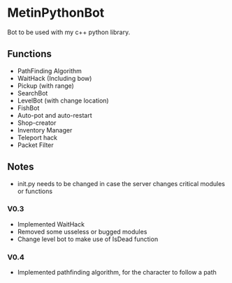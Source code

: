 # MetinPythonBot

Bot to be used with my c++ python library.

## Functions
- PathFinding Algorithm
- WaitHack (Including bow)
- Pickup (with range)
- SearchBot
- LevelBot (with change location)
- FishBot
- Auto-pot and auto-restart
- Shop-creator
- Inventory Manager
- Teleport hack
- Packet Filter

## Notes
- init.py needs to be changed in case the server changes critical modules or functions

### V0.3
- Implemented WaitHack
- Removed some usseless or bugged modules
- Change level bot to make use of IsDead function

### V0.4
- Implemented pathfinding algorithm, for the character to follow a path
